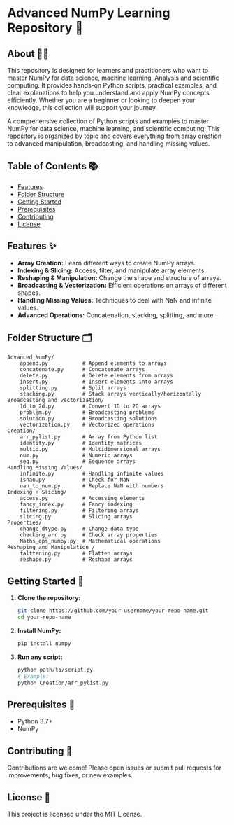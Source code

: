 # Advanced NumPy Learning Repository 🚀

## About 🧑‍💻
This repository is designed for learners and practitioners who want to master NumPy for data science, machine learning, Analysis and scientific computing. It provides hands-on Python scripts, practical examples, and clear explanations to help you understand and apply NumPy concepts efficiently. Whether you are a beginner or looking to deepen your knowledge, this collection will support your journey.

A comprehensive collection of Python scripts and examples to master NumPy for data science, machine learning, and scientific computing. This repository is organized by topic and covers everything from array creation to advanced manipulation, broadcasting, and handling missing values.

## Table of Contents 📚
- [Features](#features)
- [Folder Structure](#folder-structure)
- [Getting Started](#getting-started)
- [Prerequisites](#prerequisites)
- [Contributing](#contributing)
- [License](#license)

## Features ✨
- **Array Creation:** Learn different ways to create NumPy arrays.
- **Indexing & Slicing:** Access, filter, and manipulate array elements.
- **Reshaping & Manipulation:** Change the shape and structure of arrays.
- **Broadcasting & Vectorization:** Efficient operations on arrays of different shapes.
- **Handling Missing Values:** Techniques to deal with NaN and infinite values.
- **Advanced Operations:** Concatenation, stacking, splitting, and more.

## Folder Structure 🗂️
```
Advanced NumPy/
    append.py           # Append elements to arrays
    concatenate.py      # Concatenate arrays
    delete.py           # Delete elements from arrays
    insert.py           # Insert elements into arrays
    splitting.py        # Split arrays
    stacking.py         # Stack arrays vertically/horizontally
Broadcasting and vectorization/
    1d_to_2d.py         # Convert 1D to 2D arrays
    problem.py          # Broadcasting problems
    solution.py         # Broadcasting solutions
    vectorization.py    # Vectorized operations
Creation/
    arr_pylist.py       # Array from Python list
    identity.py         # Identity matrices
    multid.py           # Multidimensional arrays
    num.py              # Numeric arrays
    seq.py              # Sequence arrays
Handling Missing Values/
    infinite.py         # Handling infinite values
    isnan.py            # Check for NaN
    nan_to_num.py       # Replace NaN with numbers
Indexing + Slicing/
    access.py           # Accessing elements
    fancy_index.py      # Fancy indexing
    filtering.py        # Filtering arrays
    slicing.py          # Slicing arrays
Properties/
    change_dtype.py     # Change data type
    checking_arr.py     # Check array properties
    Maths_ops_numpy.py  # Mathematical operations
Reshaping and Manipulation /
    falttening.py       # Flatten arrays
    reshape.py          # Reshape arrays
```

## Getting Started 🏁
1. **Clone the repository:**
   ```bash
   git clone https://github.com/your-username/your-repo-name.git
   cd your-repo-name
   ```
2. **Install NumPy:**
   ```bash
   pip install numpy
   ```
3. **Run any script:**
   ```bash
   python path/to/script.py
   # Example:
   python Creation/arr_pylist.py
   ```

## Prerequisites 🐍
- Python 3.7+
- NumPy

## Contributing 🤝
Contributions are welcome! Please open issues or submit pull requests for improvements, bug fixes, or new examples.

## License 📄
This project is licensed under the MIT License.

